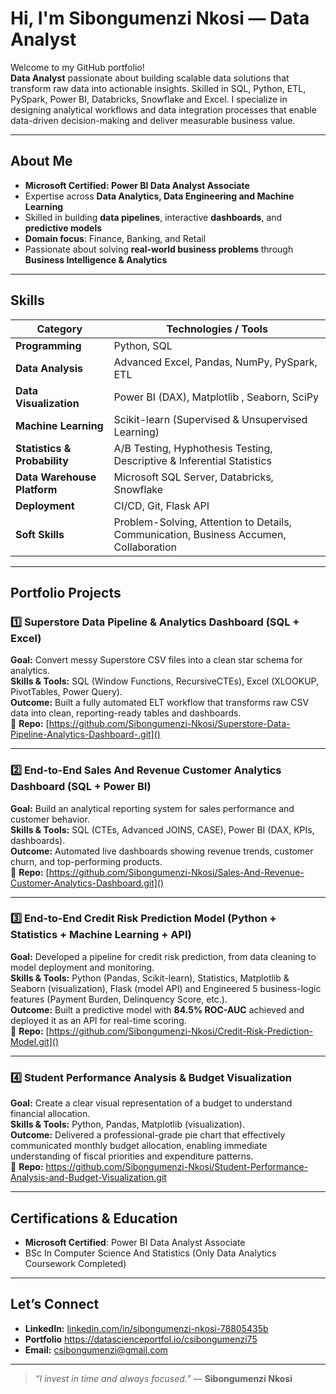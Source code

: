 # Hi, I'm Sibongumenzi Nkosi — Data Analyst 

Welcome to my GitHub portfolio!  
**Data Analyst** passionate about building scalable data solutions that transform raw data into actionable insights. Skilled in SQL, Python, ETL, PySpark, Power BI, Databricks, Snowflake and Excel. I specialize in designing analytical workflows and data integration processes that enable data-driven decision-making and deliver measurable business value.

---

## About Me
- **Microsoft Certified: Power BI Data Analyst Associate**  
- Expertise across **Data Analytics, Data Engineering and Machine Learning**  
- Skilled in building **data pipelines**, interactive **dashboards**, and **predictive models**  
- **Domain focus**: Finance, Banking, and Retail  
- Passionate about solving **real-world business problems** through **Business Intelligence & Analytics**

---

## Skills

| **Category**        | **Technologies / Tools** |
|---------------------|--------------------------|
| **Programming**     | Python, SQL |
| **Data Analysis**   | Advanced Excel, Pandas, NumPy, PySpark, ETL |
| **Data Visualization**| Power BI (DAX), Matplotlib , Seaborn, SciPy|
| **Machine Learning**| Scikit-learn (Supervised & Unsupervised Learning) |
| **Statistics & Probability**| A/B Testing, Hyphothesis Testing, Descriptive & Inferential Statistics |
| **Data Warehouse Platform**  | Microsoft SQL Server, Databricks, Snowflake|
| **Deployment**      | CI/CD, Git, Flask API |
| **Soft Skills**     | Problem-Solving, Attention to Details, Communication, Business Accumen, Collaboration |

---

## Portfolio Projects

### 1️⃣ Superstore Data Pipeline & Analytics Dashboard (SQL + Excel)
**Goal:** Convert messy Superstore CSV files into a clean star schema for analytics.  
**Skills & Tools:** SQL (Window Functions, RecursiveCTEs), Excel (XLOOKUP, PivotTables, Power Query).  
**Outcome:** Built a fully automated ELT workflow that transforms raw CSV data into clean, reporting-ready tables and dashboards.  
📂 **Repo:** [https://github.com/Sibongumenzi-Nkosi/Superstore-Data-Pipeline-Analytics-Dashboard-.git]()

---

### 2️⃣ End-to-End Sales And Revenue Customer Analytics Dashboard (SQL + Power BI)  
**Goal:** Build an analytical reporting system for sales performance and customer behavior.  
**Skills & Tools:** SQL (CTEs, Advanced JOINS, CASE), Power BI (DAX, KPIs, dashboards).    
**Outcome:** Automated live dashboards showing revenue trends, customer churn, and top-performing products.  
📂 **Repo:** [https://github.com/Sibongumenzi-Nkosi/Sales-And-Revenue-Customer-Analytics-Dashboard.git]()

---

### 3️⃣ End-to-End Credit Risk Prediction Model (Python + Statistics + Machine Learning + API)  
**Goal:** Developed a pipeline for credit risk prediction, from data cleaning to model deployment and monitoring.          
**Skills & Tools:** Python (Pandas, Scikit-learn), Statistics, Matplotlib & Seaborn (visualization), Flask (model API) and Engineered 5 business-logic features (Payment Burden, Delinquency Score, etc.).       
**Outcome:** Built a predictive model with **84.5% ROC-AUC** achieved and deployed it as an API for real-time scoring.     
📂 **Repo:** [https://github.com/Sibongumenzi-Nkosi/Credit-Risk-Prediction-Model.git]() 

---

### 4️⃣ Student Performance Analysis & Budget Visualization
**Goal:** Create a clear visual representation of a budget to understand financial allocation.  
**Skills & Tools:** Python, Pandas, Matplotlib (visualization).  
**Outcome:** Delivered a professional-grade pie chart that effectively communicated monthly budget allocation, enabling immediate understanding of fiscal priorities and expenditure patterns.  
📂 **Repo:** https://github.com/Sibongumenzi-Nkosi/Student-Performance-Analysis-and-Budget-Visualization.git


---
## Certifications & Education
- **Microsoft Certified**: Power BI Data Analyst Associate
- BSc In Computer Science And Statistics (Only Data Analytics Coursework Completed)

---

## Let’s Connect
- **LinkedIn:** [linkedin.com/in/sibongumenzi-nkosi-78805435b](https://www.linkedin.com/in/sibongumenzi-nkosi-78805435b)    
- **Portfolio** https://datascienceportfol.io/csibongumenzi75
- **Email:** csibongumenzi@gmail.com
---

> *“I invest in time and always focused.”* — **Sibongumenzi Nkosi**


